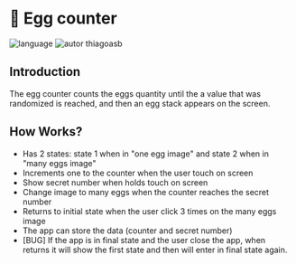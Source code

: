 # :egg: Egg counter
<p>
<img alt="language" src="https://img.shields.io/badge/Language-Kotlin-blue"> 
<img alt="autor thiagoasb" src="https://img.shields.io/badge/username-thiagoasb-blue">
</p>

## Introduction
The egg counter counts the eggs quantity until the a value that was randomized is reached, and then an egg stack appears on the screen.

## How Works?
- Has 2 states: state 1 when in "one egg image" and state 2 when in "many eggs image"
- Increments one to the counter when the user touch on screen
- Show secret number when holds touch on screen
- Change image to many eggs when the counter reaches the secret number
- Returns to initial state when the user click 3 times on the many eggs image
- The app can store the data (counter and secret number)
- [BUG] If the app is in final state and the user close the app, when returns it will show the first state and then will enter in final state again.
